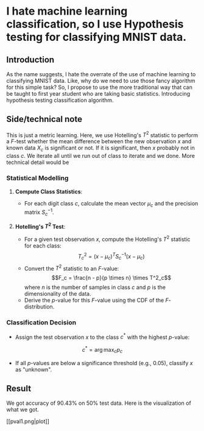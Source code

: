 # I hate machine learning classification, so I use Hypothesis testing for classifying MNIST data.

## Introduction
As the name suggests, I hate the overrate of the use of machine learning to classifying MNIST data. Like, why do we need to use those fancy algorithm for this simple task? So, I propose to use the more traditional way that can be taught to first year student who are taking basic statistics. Introducing hypothesis testing classification algorithm.

## Side/technical note
This is just a metric learning. Here, we use Hotelling's $T^2$ statistic to perform a $F$-test whether the mean difference between the new observation $x$ and known data $X_c$ is significant or not. If it is significant, then $x$ probably not in class $c$. We iterate all until we run out of class to iterate and we done. More technical detail would be

### Statistical Modelling

1. **Compute Class Statistics**:
    - For each digit class $c$, calculate the mean vector $\mu_c$ and the precision matrix $S_c^{-1}$.

2. **Hotelling's $T^2$ Test**:
    - For a given test observation $x$, compute the Hotelling's $T^2$ statistic for each class: $$ T^2_c = (x - \mu_c)^T S_c^{-1} (x - \mu_c) $$
    - Convert the $T^2$ statistic to an $F$-value: $$F_c = \frac{n - p}{p \times n} \times T^2_c$$
where $n$ is the number of samples in class $c$ and $p$ is the dimensionality of the data.
    - Derive the $p$-value for this $F$-value using the CDF of the $F$-distribution.

### Classification Decision

- Assign the test observation $x$ to the class $c^*$ with the highest $p$-value:

$$
c^* = \arg\max_c p_c
$$

- If all $p$-values are below a significance threshold (e.g., $0.05$), classify $x$ as "unknown".

## Result

We got accuracy of 90.43% on 50% test data. Here is the visualization of what we got.

[[pval1.png|plot]]

